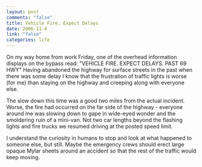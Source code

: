 ```yaml
--- 
layout: post
comments: "false"
title: Vehicle Fire, Expect Delays
date: 2006-11-4
link: "false"
categories: life
---
```

On my way home from work Friday, one of the overhead information displays on the bypass read: "VEHICLE FIRE. EXPECT DELAYS. PAST 69 HWY" Having abandoned the highway for surface streets in the past when there was some delay I know that the frustration of traffic lights is worse (for me) than staying on the highway and creeping along with everyone else.

The slow down this time was a good two miles from the actual incident. Worse, the fire had occurred on the far side of the highway - everyone around me was slowing down to gape in wide-eyed wonder and the smoldering ruin of a mini-van. Not two car lengths beyond the flashing lights and fire trucks we resumed driving at the posted speed limit.

I understand the curiosity in humans to stop and look at what happened to someone else, but still. Maybe the emergency crews should erect large opaque Mylar sheets around an accident so that the rest of the traffic would keep moving.
